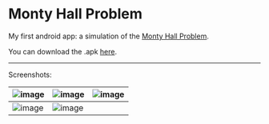 Monty Hall Problem
==================

My first android app: a simulation of the [Monty Hall Problem](http://en.wikipedia.org/wiki/Monty_Hall_problem).

You can download the .apk [here](http://bin.joaoan.es/MontyHallProblem-debug-unaligned.apk).

***
Screenshots:

![image](http://i.imgur.com/3hl71Fl.png)|![image](http://i.imgur.com/pbTHxT1.png)|![image](http://i.imgur.com/DLvvzhM.png)
----------------------------------------|----------------------------------------|----------------------------------------
![image](http://i.imgur.com/QpbGu06.png)|![image](http://i.imgur.com/x7ulJ2U.png)
